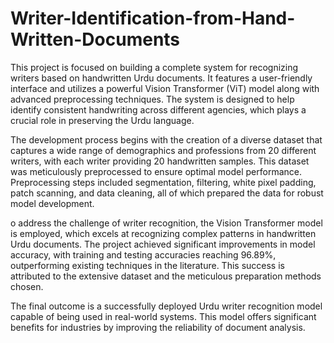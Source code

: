 # Writer-Identification-from-Hand-Written-Documents
This project is focused on building a complete system for recognizing writers based on handwritten Urdu documents. It features a user-friendly interface and utilizes a powerful Vision Transformer (ViT) model along with advanced preprocessing techniques. The system is designed to help identify consistent handwriting across different agencies, which plays a crucial role in preserving the Urdu language.

The development process begins with the creation of a diverse dataset that captures a wide range of demographics and professions from 20 different writers, with each writer providing 20 handwritten samples. This dataset was meticulously preprocessed to ensure optimal model performance. Preprocessing steps included segmentation, filtering, white pixel padding, patch scanning, and data cleaning, all of which prepared the data for robust model development.

o address the challenge of writer recognition, the Vision Transformer model is employed, which excels at recognizing complex patterns in handwritten Urdu documents. The project achieved significant improvements in model accuracy, with training and testing accuracies reaching 96.89%, outperforming existing techniques in the literature. This success is attributed to the extensive dataset and the meticulous preparation methods chosen.

The final outcome is a successfully deployed Urdu writer recognition model capable of being used in real-world systems. This model offers significant benefits for industries by improving the reliability of document analysis.
